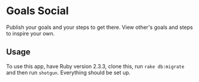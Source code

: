 # Goals Social
Publish your goals and your steps to get there. View other's goals and steps to inspire your own.

## Usage
To use this app, have Ruby version 2.3.3, clone this, run `rake db:migrate` and then run `shotgun`. Everything should be set up.
